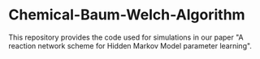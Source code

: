 # Chemical-Baum-Welch-Algorithm

This repository provides the code used for simulations in our paper "A reaction network scheme for Hidden Markov Model parameter learning".

